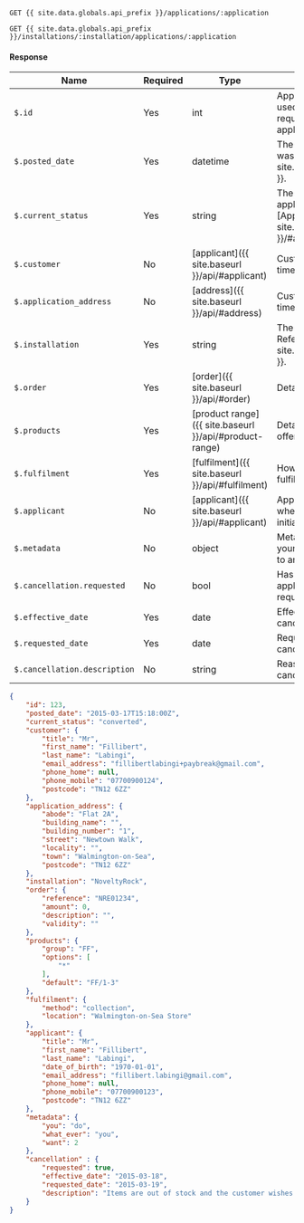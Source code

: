 ```
GET {{ site.data.globals.api_prefix }}/applications/:application
```
```
GET {{ site.data.globals.api_prefix }}/installations/:installation/applications/:application
```

#### Response

Name | Required | Type | Description
--- | --- | --- | ---
`$.id` | Yes | int | Application identifier to be used in all subsequent requests regarding this application.
`$.posted_date` | Yes | datetime | The time the application was received by {{ site.data.globals.brandname }}.
`$.current_status` | Yes | string | The current status of the application (see [Application Statuses]({{ site.baseurl }}/#application-statuses)).
`$.customer` | No | [applicant]({{ site.baseurl }}/api/#applicant) | Customer's details at the time of application.
`$.application_address` | No | [address]({{ site.baseurl }}/api/#address) | Customer's address at the time of application.
`$.installation` | Yes | string | The Merchant Installation Reference supplied by {{ site.data.globals.brandname }}.
`$.order` | Yes | [order]({{ site.baseurl }}/api/#order) | Details of the order.
`$.products` | Yes | [product range]({{ site.baseurl }}/api/#product-range) | Details of the products offered to the customer.
`$.fulfilment` | Yes | [fulfilment]({{ site.baseurl }}/api/#fulfilment) | How will the order be fulfilled?
`$.applicant` | No | [applicant]({{ site.baseurl }}/api/#applicant) | Applicant details provided when the application was initialized.
`$.metadata` | No | object | Metadata is used to add your own meaningful values to an application.
`$.cancellation.requested` | No | bool | Has the cancellation of the application been requested?
`$.effective_date` | Yes | date | Effective date of the cancellation.
`$.requested_date` | Yes | date | Requested date of the cancellation.
`$.cancellation.description` | No | string | Reason for the requested cancellation.

```json
{
    "id": 123,
    "posted_date": "2015-03-17T15:18:00Z",
    "current_status": "converted",
    "customer": {
        "title": "Mr",
        "first_name": "Fillibert",
        "last_name": "Labingi",
        "email_address": "fillibertlabingi+paybreak@gmail.com",
        "phone_home": null,
        "phone_mobile": "07700900124",
        "postcode": "TN12 6ZZ"
    },
    "application_address": {
        "abode": "Flat 2A",
        "building_name": "",
        "building_number": "1",
        "street": "Newtown Walk",
        "locality": "",
        "town": "Walmington-on-Sea",
        "postcode": "TN12 6ZZ"
    },
    "installation": "NoveltyRock",
    "order": {
        "reference": "NRE01234",
        "amount": 0,
        "description": "",
        "validity": ""
    },
    "products": {
        "group": "FF",
        "options": [
            "*"
        ],
        "default": "FF/1-3"
    },
    "fulfilment": {
        "method": "collection",
        "location": "Walmington-on-Sea Store"
    },
    "applicant": {
        "title": "Mr",
        "first_name": "Fillibert",
        "last_name": "Labingi",
        "date_of_birth": "1970-01-01",
        "email_address": "fillibert.labingi@gmail.com",
        "phone_home": null,
        "phone_mobile": "07700900123",
        "postcode": "TN12 6ZZ"
    },
    "metadata": {
        "you": "do",
        "what_ever": "you",
        "want": 2
    },
    "cancellation" : {
        "requested": true,
        "effective_date": "2015-03-18",
        "requested_date": "2015-03-19",
        "description": "Items are out of stock and the customer wishes to cancel"
    }
}
```
